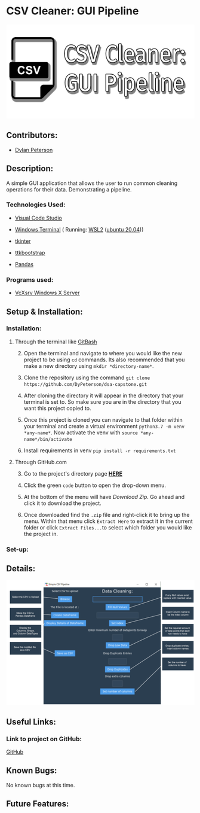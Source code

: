 # CSV Cleaner: GUI Pipeline
![titlecard](./img/card.png)

## Contributors:

- [Dylan Peterson](https://github.com/DyPeterson)

##  Description:

A simple GUI application that allows the user to run common cleaning operations for their data. Demonstrating a pipeline.

###  Technologies Used:

- [Visual Code Studio](https://code.visualstudio.com/)

- [Windows Terminal](https://apps.microsoft.com/store/detail/windows-terminal/9N0DX20HK701?hl=en-us&gl=US) ( Running: [WSL2](https://docs.microsoft.com/en-us/windows/wsl/install) ([ubuntu 20.04](https://releases.ubuntu.com/20.04/)))

- [tkinter](https://docs.python.org/3/library/tkinter.html)

- [ttkbootstrap](https://ttkbootstrap.readthedocs.io/en/latest/)

- [Pandas](https://pandas.pydata.org/) 


###  Programs used:

- [VcXsrv Windows X Server](https://sourceforge.net/projects/vcxsrv/)

##  Setup & Installation:

### Installation:

1. Through the terminal like [GitBash](https://git-scm.com/downloads)

	2. Open the terminal and navigate to where you would like the new project to be using `cd` commands. Its also recommended that you make a new directory using `mkdir *directory-name*`.

	3. Clone the repository using the command `git clone https://github.com/DyPeterson/dsa-capstone.git`

	4. After cloning the directory it will appear in the directory that your terminal is set to. So make sure you are in the directory that you want this project copied to.

	5. Once this project is cloned you can navigate to that folder within your terminal and create a virtual environment `python3.7 -m venv *any-name*`. Now activate the venv with `source *any-name*/bin/activate`

	6. Install requirements in venv `pip install -r requirements.txt`

2. Through GitHub.com

	3. Go to the project's directory page **[HERE](https://github.com/DyPeterson/dsa-capstone)**

	4. Click the green `code` button to open the drop-down menu.

	5. At the bottom of the menu will have *Download Zip*. Go ahead and click it to download the project.

	6. Once downloaded find the `.zip` file and right-click it to bring up the menu. Within that menu click `Extract Here` to extract it in the current folder or click `Extract Files...`to select which folder you would like the project in.

### Set-up:

##  Details:

![Image of the GUI](./img/diagram.png)

##  Useful Links:

###  Link to project on GitHub:

[GitHub](https://github.com/DyPeterson/monkeypox)

##  Known Bugs:

No known bugs at this time.

## Future Features:
